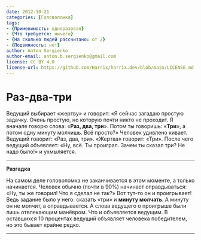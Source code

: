 ```yaml
---
date: 2012-10-21
categories: [Головоломка]
tags:
- {Применимость: одноразовая}
- {Что требуется: ничего}
- {На сколько людей рассчитано: от 2}
- {Подвижность: нет}
author: Anton Sergienko
author-email: anton.b.sergienko@gmail.com
license: CC BY 4.0
license-url: https://github.com/Harrix/harrix.dev/blob/main/LICENSE.md
---
```


# Раз-два-три

Ведущий выбирает «жертву» и говорит: «Я сейчас загадаю простую задачку. Очень простую, но которую почти никто не проходит. Я вначале говорю слова: «**Раз, два, три**». Потом ты говоришь: «**Три**», а потом одну минуту молчишь. Всё просто?» Человек удивлено кивает. Ведущий говорит: «Раз, два, три». «Жертва» говорит: «Три». После чего ведущий объявляет: «Ну, всё. Ты проиграл. Зачем ты сказал три? Не надо было!» и ухмыляется.

---

**Разгадка** <!-- !details -->

На самом деле головоломка не заканчивается в этом моменте, а только начинается. Человек обычно (почти в 90%) начинает оправдываться: «Ну, ты же говорил! Что я сделал не так?» Вот тут-то он и проигрывает! Ведь задание было у него: сказать «три» и **минуту молчать**. А минуту он не молчит, а оправдывается. А слова ведущего о проигрыше были лишь отвлекающим манёвром. Что и объявляется ведущим. В оставшихся 10 процентах ведущий объявляет человека победителем, но это бывает крайне редко.

---
